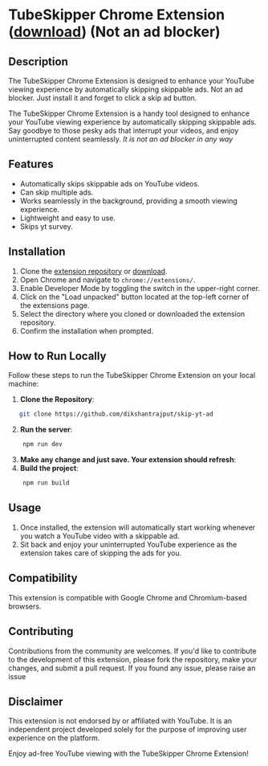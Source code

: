 # TubeSkipper Chrome Extension ([download](https://github.com/dikshantrajput/skip-yt-ad/blob/main/skip-yt-add.zip)) (Not an ad blocker)

## Description
<!-- TODO -->
The TubeSkipper Chrome Extension is designed to enhance your YouTube viewing experience by automatically skipping skippable ads. Not an ad blocker. Just install it and forget to click a skip ad button.

The TubeSkipper Chrome Extension is a handy tool designed to enhance your YouTube viewing experience by automatically skipping skippable ads. Say goodbye to those pesky ads that interrupt your videos, and enjoy uninterrupted content seamlessly. *It is not an ad blocker in any way* 

## Features
- Automatically skips skippable ads on YouTube videos.
- Can skip multiple ads.
- Works seamlessly in the background, providing a smooth viewing experience.
- Lightweight and easy to use.
- Skips yt survey.

## Installation
1. Clone the [extension repository](https://github.com/dikshantrajput/skip-yt-ad) or [download](https://github.com/dikshantrajput/skip-yt-ad/blob/main/skip-yt-add.zip).
2. Open Chrome and navigate to `chrome://extensions/`.
3. Enable Developer Mode by toggling the switch in the upper-right corner.
4. Click on the "Load unpacked" button located at the top-left corner of the extensions page.
5. Select the directory where you cloned or downloaded the extension repository.
6. Confirm the installation when prompted.

## How to Run Locally

Follow these steps to run the TubeSkipper Chrome Extension on your local machine:

1. **Clone the Repository**: 
```sh
   git clone https://github.com/dikshantrajput/skip-yt-ad
```
2. **Run the server**:
```sh
    npm run dev
```
3. **Make any change and just save. Your extension should refresh**:
4. **Build the project**:
```sh
    npm run build
```

## Usage
1. Once installed, the extension will automatically start working whenever you watch a YouTube video with a skippable ad.
2. Sit back and enjoy your uninterrupted YouTube experience as the extension takes care of skipping the ads for you.

## Compatibility
This extension is compatible with Google Chrome and Chromium-based browsers.

## Contributing
Contributions from the community are welcomes. If you'd like to contribute to the development of this extension, please fork the repository, make your changes, and submit a pull request.
If you found any issue, please raise an issue

## Disclaimer
This extension is not endorsed by or affiliated with YouTube. It is an independent project developed solely for the purpose of improving user experience on the platform.

Enjoy ad-free YouTube viewing with the TubeSkipper Chrome Extension!
